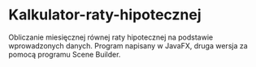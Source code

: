 # Kalkulator-raty-hipotecznej

Obliczanie miesięcznej równej raty hipotecznej na podstawie wprowadzonych danych. Program napisany w JavaFX, druga wersja za pomocą programu Scene Builder.
